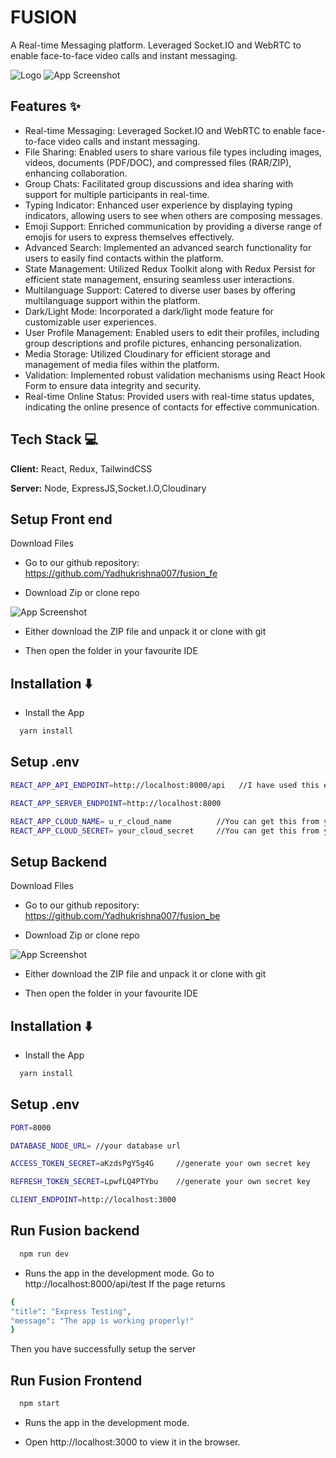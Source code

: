 
# FUSION

A Real-time Messaging platform. Leveraged Socket.IO and WebRTC to enable face-to-face video calls and instant messaging.


![Logo](https://res.cloudinary.com/duxrswftp/image/upload/v1717689270/chatbot/Blue_and_Green_Modern_Soccer_Match_Banner_1_ww2ij9.png)
![App Screenshot](https://res.cloudinary.com/duxrswftp/image/upload/v1717739965/chatbot/63a78055-7261-4524-bca3-49f221065dab.png)



## Features ✨

* Real-time Messaging: Leveraged Socket.IO and WebRTC to enable face-to-face video calls and instant messaging.
* File Sharing: Enabled users to share various file types including images, videos, documents (PDF/DOC), and compressed files (RAR/ZIP), enhancing collaboration.
* Group Chats: Facilitated group discussions and idea sharing with support for multiple participants in real-time.
* Typing Indicator: Enhanced user experience by displaying typing indicators, allowing users to see when others are composing messages.
* Emoji Support: Enriched communication by providing a diverse range of emojis for users to express themselves effectively.
* Advanced Search: Implemented an advanced search functionality for users to easily find contacts within the platform.
* State Management: Utilized Redux Toolkit along with Redux Persist for efficient state management, ensuring seamless user interactions.
* Multilanguage Support: Catered to diverse user bases by offering multilanguage support within the platform.
* Dark/Light Mode: Incorporated a dark/light mode feature for customizable user experiences.
* User Profile Management: Enabled users to edit their profiles, including group descriptions and profile pictures, enhancing personalization.
* Media Storage: Utilized Cloudinary for efficient storage and management of media files within the platform.
* Validation: Implemented robust validation mechanisms using React Hook Form to ensure data integrity and security.
* Real-time Online Status: Provided users with real-time status updates, indicating the online presence of contacts for effective communication.


## Tech Stack 💻

**Client:** React, Redux, TailwindCSS

**Server:** Node, ExpressJS,Socket.I.O,Cloudinary






## Setup Front end
Download Files  
- Go to our github repository: https://github.com/Yadhukrishna007/fusion_fe

- Download Zip or clone repo

![App Screenshot](https://res.cloudinary.com/duxrswftp/image/upload/v1717736242/chatbot/35d40a3a-ae11-48f3-a665-3b1bc11de7c4.png)

- Either download the ZIP file and unpack it or clone with git

- Then open the folder in your favourite IDE
## Installation ⬇️

- Install the App

```bash
  yarn install 

```



## Setup .env
```bash
REACT_APP_API_ENDPOINT=http://localhost:8000/api   //I have used this endpoint for my backend server, you can change it to your own server endpoint.

REACT_APP_SERVER_ENDPOINT=http://localhost:8000 

REACT_APP_CLOUD_NAME= u_r_cloud_name          //You can get this from your cloudinary account
REACT_APP_CLOUD_SECRET= your_cloud_secret     //You can get this from your cloudinary account
```




## Setup Backend
Download Files 
- Go to our github repository: https://github.com/Yadhukrishna007/fusion_be

- Download Zip or clone repo

![App Screenshot](https://res.cloudinary.com/duxrswftp/image/upload/v1717737524/chatbot/d39cb1af-d660-4185-9bf1-7ff93c13b846.png)

- Either download the ZIP file and unpack it or clone with git

- Then open the folder in your favourite IDE
## Installation ⬇️

- Install the App

```bash
  yarn install 

```




## Setup .env
```bash
PORT=8000

DATABASE_NODE_URL= //your database url

ACCESS_TOKEN_SECRET=aKzdsPgY5g4G     //generate your own secret key

REFRESH_TOKEN_SECRET=LpwfLQ4PTYbu    //generate your own secret key

CLIENT_ENDPOINT=http://localhost:3000 


```





## Run Fusion backend


```bash
  npm run dev  

```

- Runs the app in the development mode.
Go to http://localhost:8000/api/test
If the page returns
```bash
{
"title": "Express Testing",
"message": "The app is working properly!"
}
```
Then you have successfully setup the server



## Run Fusion Frontend


```bash
  npm start  

```

- Runs the app in the development mode.

- Open http://localhost:3000 to view it in the browser.

